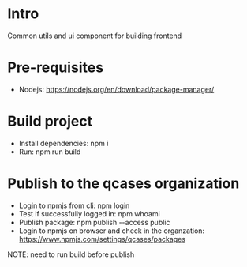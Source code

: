 # Intro
Common utils and ui component for building frontend
# Pre-requisites
- Nodejs: https://nodejs.org/en/download/package-manager/
# Build project
- Install dependencies: npm i
- Run: npm run build
# Publish to the qcases organization
- Login to npmjs from cli: npm login
- Test if successfully logged in: npm whoami
- Publish package: npm publish --access public
- Login to npmjs on browser and check in the organzation:
    https://www.npmjs.com/settings/qcases/packages

NOTE: need to run build before publish


